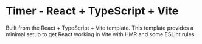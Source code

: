 # Timer - React + TypeScript + Vite

Built from the React + TypeScript + Vite template. This template provides a minimal setup to get React working in Vite with HMR and some ESLint rules.
